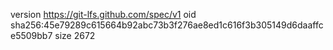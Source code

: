 version https://git-lfs.github.com/spec/v1
oid sha256:45e79289c615664b92abc73b3f276ae8ed1c616f3b305149d6daaffce5509bb7
size 2672
